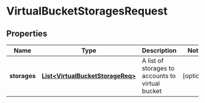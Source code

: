
# VirtualBucketStoragesRequest

## Properties
Name | Type | Description | Notes
------------ | ------------- | ------------- | -------------
**storages** | [**List&lt;VirtualBucketStorageReq&gt;**](VirtualBucketStorageReq.md) | A list of storages to accounts to virtual bucket |  [optional]



